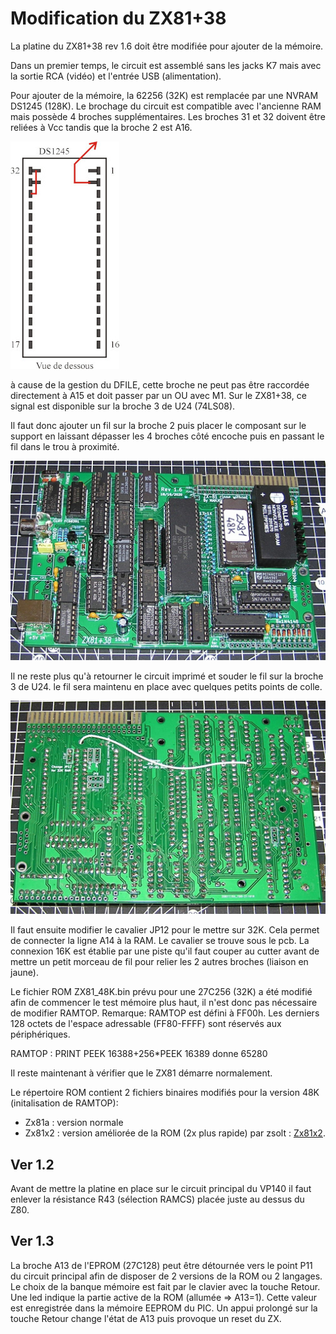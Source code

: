 # Modification du ZX81+38

La platine du ZX81+38 rev 1.6 doit être modifiée pour ajouter de la mémoire.

Dans un premier temps, le circuit est assemblé sans les jacks K7 mais avec la sortie RCA (vidéo) et l'entrée USB (alimentation).

Pour ajouter de la mémoire, la 62256 (32K) est remplacée par une NVRAM DS1245 (128K). Le brochage du circuit est compatible avec l'ancienne RAM mais possède 4 broches supplémentaires. Les broches 31 et 32 doivent être reliées à Vcc tandis que la broche 2 est A16.

![Modif_DS1245](./modif_DS1245.jpg?raw=true "Optional Title")


à cause de la gestion du DFILE, cette broche ne peut pas être raccordée directement à A15 et doit passer par un OU avec M1.
Sur le ZX81+38, ce signal est disponible sur la broche 3 de U24 (74LS08).

Il faut donc ajouter un fil sur la broche 2 puis placer le composant sur le support en laissant dépasser les 4 broches côté encoche puis en passant le fil dans le trou à proximité.


![ZX81+38_Front](./ZX81_Front.jpg?raw=true "Optional Title")

Il ne reste plus qu'à retourner le circuit imprimé et souder le fil sur la broche 3 de U24. le fil sera maintenu en place avec quelques petits points de colle.

![ZX81+38_Back](./ZX81_back.jpg?raw=true "Optional Title")

Il faut ensuite modifier le cavalier JP12 pour le mettre sur 32K. Cela permet de connecter la ligne A14 à la RAM.
Le cavalier se trouve sous le pcb. La connexion 16K est établie par une piste qu'il faut couper au cutter avant de mettre un petit morceau de fil pour relier les 2 autres broches (liaison en jaune).


Le fichier ROM ZX81_48K.bin prévu pour une 27C256 (32K) a été modifié afin de commencer le test mémoire plus haut, il n'est donc pas nécessaire de modifier RAMTOP.
Remarque: RAMTOP est défini à FF00h. Les derniers 128 octets de l'espace adressable (FF80-FFFF) sont réservés aux périphériques.

RAMTOP : PRINT PEEK 16388+256*PEEK 16389 donne 65280


Il reste maintenant à vérifier que le ZX81 démarre normalement.

Le répertoire ROM contient 2 fichiers binaires modifiés pour la version 48K (initalisation de RAMTOP):
- Zx81a : version normale
- Zx81x2 : version améliorée de la ROM (2x plus rapide) par zsolt : [Zx81x2](https://www.sinclairzxworld.com/viewtopic.php?f=5&t=2986).

## Ver 1.2
Avant de mettre la platine en place sur le circuit principal du VP140 il faut enlever la résistance R43 (sélection RAMCS) placée juste au dessus du Z80.

## Ver 1.3
La broche A13 de l'EPROM (27C128) peut être détournée vers le point P11 du circuit principal afin de disposer de 2 versions de la ROM ou 2 langages.
Le choix de la banque mémoire est fait par le clavier avec la touche Retour. Une led indique la partie active de la ROM (allumée => A13=1). Cette valeur est enregistrée dans la mémoire EEPROM du PIC.
Un appui prolongé sur la touche Retour change l'état de A13 puis provoque un reset du ZX.








